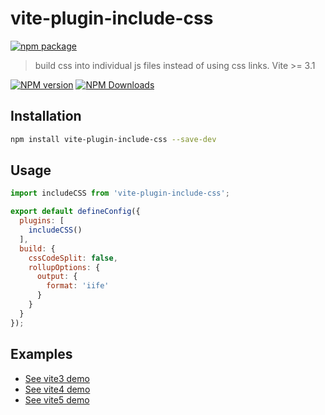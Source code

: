 # vite-plugin-include-css

[![npm package](https://nodei.co/npm/vite-plugin-include-css.png?downloads=true&downloadRank=true&stars=true)](https://www.npmjs.com/package/vite-plugin-include-css)

> build css into individual js files instead of using css links. Vite >= 3.1

[![NPM version](https://img.shields.io/npm/v/vite-plugin-include-css.svg?style=flat)](https://npmjs.org/package/vite-plugin-include-css)
[![NPM Downloads](https://img.shields.io/npm/dm/vite-plugin-include-css.svg?style=flat)](https://npmjs.org/package/vite-plugin-include-css)

## Installation

```bash
npm install vite-plugin-include-css --save-dev
```

## Usage

```js
import includeCSS from 'vite-plugin-include-css';

export default defineConfig({
  plugins: [
    includeCSS()
  ],
  build: {
    cssCodeSplit: false,
    rollupOptions: {
      output: {
        format: 'iife'
      }
    }
  }
});
```

## Examples

* [See vite3 demo](../../examples/vite3-include-css)
* [See vite4 demo](../../examples/vite4-include-css)
* [See vite5 demo](../../examples/vite5-include-css)
